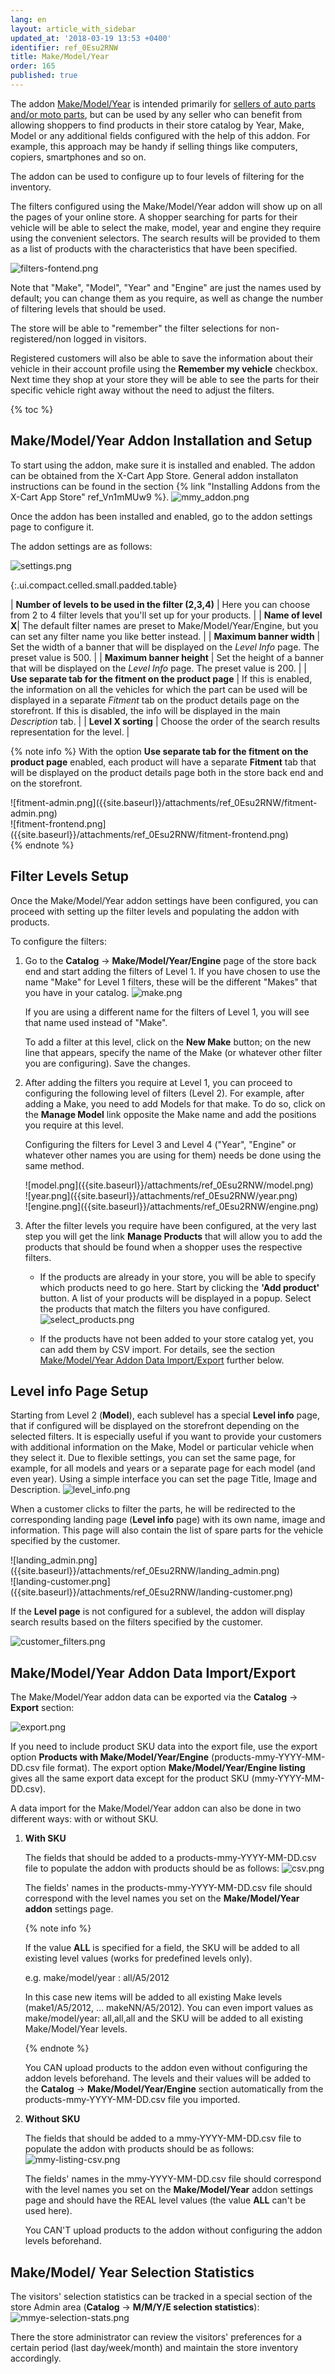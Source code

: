 ```yaml
---
lang: en
layout: article_with_sidebar
updated_at: '2018-03-19 13:53 +0400'
identifier: ref_0Esu2RNW
title: Make/Model/Year
order: 165
published: true
---
```

The addon [Make/Model/Year](https://market.x-cart.com/addons/make-model-year.html "Make/Model/Year") is intended primarily for [sellers of auto parts and/or moto parts](https://www.x-cart.com/sell-car-parts-online.html), but can be used by any seller who can benefit from allowing shoppers to find products in their store catalog by Year, Make, Model or any additional fields configured with the help of this addon. For example, this approach may be handy if selling things like computers, copiers, smartphones and so on. 

The addon can be used to configure up to four levels of filtering for the inventory. 

The filters configured using the Make/Model/Year addon will show up on all the pages of your online store. A shopper searching for parts for their vehicle will be able to select the make, model, year and engine they require using the convenient selectors. The search results will be provided to them as a list of products with the characteristics that have been specified. 

![filters-fontend.png]({{site.baseurl}}/attachments/ref_0Esu2RNW/filters-fontend.png)

Note that "Make", "Model", "Year" and "Engine" are just the names used by default; you can change them as you require, as well as change the number of filtering levels that should be used. 

The store will be able to "remember" the filter selections for non-registered/non logged in visitors.

Registered customers will also be able to save the information about their vehicle in their account profile using the **Remember my vehicle** checkbox. Next time they shop at your store they will be able to see the parts for their specific vehicle right away without the need to adjust the filters.


{% toc %}

## Make/Model/Year Addon Installation and Setup

To start using the addon, make sure it is installed and enabled. The addon can be obtained from the X-Cart App Store. General addon installaton instructions can be found in the section {% link "Installing Addons from the X-Cart App Store" ref_Vn1mMUw9 %}.
![mmy_addon.png]({{site.baseurl}}/attachments/ref_0Esu2RNW/mmy_addon.png)

Once the addon has been installed and enabled, go to the addon settings page to configure it.

The addon settings are as follows:

![settings.png]({{site.baseurl}}/attachments/ref_0Esu2RNW/settings.png)

{:.ui.compact.celled.small.padded.table}

| **Number of levels to be used in the filter (2,3,4)** | Here you can choose from 2 to 4 filter levels that you'll set up for your products. |
| **Name of level X**| The default filter names are preset to Make/Model/Year/Engine, but you can set any filter name you like better instead. |
| **Maximum banner width** | Set the width of a banner that will be displayed on the _Level Info_ page. The preset value is 500. |
| **Maximum banner height** | Set the height of a banner that will be displayed on the _Level Info_ page. The preset value is 200. |
| **Use separate tab for the fitment on the product page** | If this is enabled, the information on all the vehicles for which the part can be used will be displayed in a separate _Fitment_ tab on the product details page on the storefront. If this is disabled, the info will be displayed in the main _Description_ tab. | 
| **Level X sorting** | Choose the order of the search results representation for the level. |

{% note info %}
With the option **Use separate tab for the fitment on the product page** enabled, each product will have a separate **Fitment** tab that will be displayed on the product details page both in the store back end and on the storefront.
<div class="ui stackable two column grid">
  <div class="column" markdown="span">![fitment-admin.png]({{site.baseurl}}/attachments/ref_0Esu2RNW/fitment-admin.png)</div>
  <div class="column" markdown="span">![fitment-frontend.png]({{site.baseurl}}/attachments/ref_0Esu2RNW/fitment-frontend.png)</div>
</div>
{% endnote %}

## Filter Levels Setup

Once the Make/Model/Year addon settings have been configured, you can proceed with setting up the filter levels and populating the addon with products. 

To configure the filters:

1. Go to the **Catalog** -> **Make/Model/Year/Engine** page of the store back end and start adding the filters of Level 1. If you have chosen to use the name "Make" for Level 1 filters, these will be the different "Makes" that you have in your catalog. 
   ![make.png]({{site.baseurl}}/attachments/ref_0Esu2RNW/make.png)
   
   If you are using a different name for the filters of Level 1, you will see that name used instead of "Make".
   
   To add a filter at this level, click on the **New Make** button; on the new line that appears, specify the name of the Make (or whatever other filter you are configuring). Save the changes.  

2. After adding the filters you require at Level 1, you can proceed to configuring the following level of filters (Level 2). For example, after adding a Make, you need to add Models for that make. To do so, click on the **Manage Model** link opposite the Make name and add the positions you require at this level.
   
   Configuring the filters for Level 3 and Level 4 ("Year", "Engine" or whatever other names you are using for them) needs be done using the same method. 
    
     <div class="ui stackable three column grid">
        <div class="column" markdown="span">![model.png]({{site.baseurl}}/attachments/ref_0Esu2RNW/model.png)</div>
        <div class="column" markdown="span">![year.png]({{site.baseurl}}/attachments/ref_0Esu2RNW/year.png)</div>
        <div class="column" markdown="span">![engine.png]({{site.baseurl}}/attachments/ref_0Esu2RNW/engine.png)</div>
     </div>

3. After the filter levels you require have been configured, at the very last step you will get the link **Manage Products** that will allow you to add the products that should be found when a shopper uses the respective filters. 

   * If the products are already in your store, you will be able to specify which products need to go here. Start by clicking the **'Add product'** button. A list of your products will be displayed in a popup. Select the products that match the filters you have configured.
     ![select_products.png]({{site.baseurl}}/attachments/ref_0Esu2RNW/select_products.png)
     
   * If the products have not been added to your store catalog yet, you can add them by CSV import. For details, see the section [Make/Model/Year Addon Data Import/Export](https://kb.x-cart.com/modules/MMY.html#makemodelyear-addon-data-importexport) further below.
   
## **Level info** Page Setup

Starting from Level 2 (**Model**), each sublevel has a special **Level info** page, that if configured will be displayed on the storefront depending on the selected filters. It is especially useful if you want to provide your customers with additional information on the Make, Model or particular vehicle when they select it. Due to flexible settings, you can set the same page, for example, for all models and years or a separate page for each model (and even year). Using a simple interface you can set the page Title, Image and Description. 
![level_info.png]({{site.baseurl}}/attachments/ref_0Esu2RNW/level_info.png)

When a customer clicks to filter the parts, he will be redirected to the corresponding landing page (**Level info** page) with its own name, image and information. This page will also contain the list of spare parts for the vehicle specified by the customer. 

<div class="ui stackable two column grid">
   <div class="column" markdown="span">![landing_admin.png]({{site.baseurl}}/attachments/ref_0Esu2RNW/landing_admin.png)</div>
   <div class="column" markdown="span">![landing-customer.png]({{site.baseurl}}/attachments/ref_0Esu2RNW/landing-customer.png)</div>
</div>

If the **Level page** is not configured for a sublevel, the addon will display search results based on the filters specified by the customer.

![customer_filters.png]({{site.baseurl}}/attachments/ref_0Esu2RNW/customer_filters.png)


## Make/Model/Year Addon Data Import/Export 

The Make/Model/Year addon data can be exported via the **Catalog** -> **Export** section:

![export.png]({{site.baseurl}}/attachments/ref_0Esu2RNW/export.png)

If you need to include product SKU data into the export file, use the export option **Products with Make/Model/Year/Engine** (products-mmy-YYYY-MM-DD.csv file format). The export option **Make/Model/Year/Engine listing** gives all the same export data except for the product SKU (mmy-YYYY-MM-DD.csv).

A data import for the Make/Model/Year addon can also be done in two different ways: with or without SKU.

1. **With SKU**
   
   The fields that should be added to a products-mmy-YYYY-MM-DD.csv file to populate the addon with products should be as follows:
   ![csv.png]({{site.baseurl}}/attachments/ref_0Esu2RNW/csv.png)
   
   The fields' names in the products-mmy-YYYY-MM-DD.csv file should correspond with the level names you set on the **Make/Model/Year addon** settings page.
   
   {% note info %}
     
   If the value **ALL** is specified for a field, the SKU will be added to all existing level values (works for predefined levels only). 
     
   e.g. 
   make/model/year : all/A5/2012
     
   In this case new items will be added to all existing Make levels (make1/A5/2012, … makeNN/A5/2012). You can even import values as make/model/year: all,all,all and the SKU will be added to all existing Make/Model/Year levels. 
     
   {% endnote %}
     
   You CAN upload products to the addon even without configuring the addon levels beforehand. The levels and their values will be added to the **Catalog** -> **Make/Model/Year/Engine** section automatically from the products-mmy-YYYY-MM-DD.csv file you imported. 

2. **Without SKU**
   
   The fields that should be added to a mmy-YYYY-MM-DD.csv file to populate the addon with products should be as follows:
   ![mmy-listing-csv.png]({{site.baseurl}}/attachments/ref_0Esu2RNW/mmy-listing-csv.png)
   
   The fields' names in the mmy-YYYY-MM-DD.csv file should correspond with the level names you set on the **Make/Model/Year** addon settings page and should have the REAL level values (the value **ALL** can't be used here).
   
   You CAN'T upload products to the addon without configuring the addon levels beforehand.
   
## Make/Model/ Year Selection Statistics

The visitors' selection statistics can be tracked in a special section of the store Admin area (**Catalog** -> **M/M/Y/E selection statistics**):
![mmye-selection-stats.png]({{site.baseurl}}/attachments/ref_0Esu2RNW/mmye-selection-stats.png)

There the store administrator can review the visitors' preferences for a certain period (last day/week/month) and maintain the store inventory accordingly.
